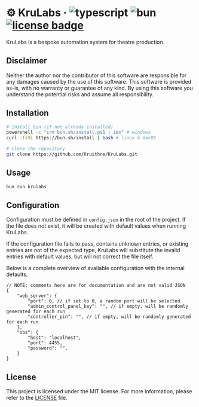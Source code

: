 # ⚙️ KruLabs &middot; ![typescript](https://img.shields.io/badge/language-typescript-0176c6) ![bun](https://img.shields.io/badge/runtime-bun-fbf0df) [![license badge](https://img.shields.io/github/license/Kruithne/krulabs?color=blue)](LICENSE)

KruLabs is a bespoke automation system for theatre production.

## Disclaimer
Neither the author nor the contributor of this software are responsible for any damages caused by the use of this software. This software is provided as-is, with no warranty or guarantee of any kind. By using this software you understand the potential risks and assume all responsibility.

## Installation

```bash
# install bun (if not already installed)
powershell -c "irm bun.sh/install.ps1 | iex" # windows
curl -fsSL https://bun.sh/install | bash # linux & macOS

# clone the repository
git clone https://github.com/Kruithne/KruLabs.git
```

## Usage

```bash
bun run krulabs
```

## Configuration

Configuration must be defined in `config.json` in the root of the project. If the file does not exist, it will be created with default values when running KruLabs.

If the configuration file fails to pass, contains unknown entries, or existing entries are not of the expected type, KruLabs will substitute the invalid entries with default values, but will not correct the file itself.

Below is a complete overview of available configuration with the internal defaults.

```jsonc
// NOTE: comments here are for documentation and are not valid JSON
{
	"web_server": {
		"port": 0, // if set to 0, a random port will be selected
		"admin_control_panel_key": "", // if empty, will be randomly generated for each run
		"controller_pin": "", // if empty, will be randomly generated for each run
	},
	"obs": {
		"host": "localhost",
		"port": 4455,
		"password": "",
	}
}
```

## License
This project is licensed under the MIT license. For more information, please refer to the [LICENSE](LICENSE) file.